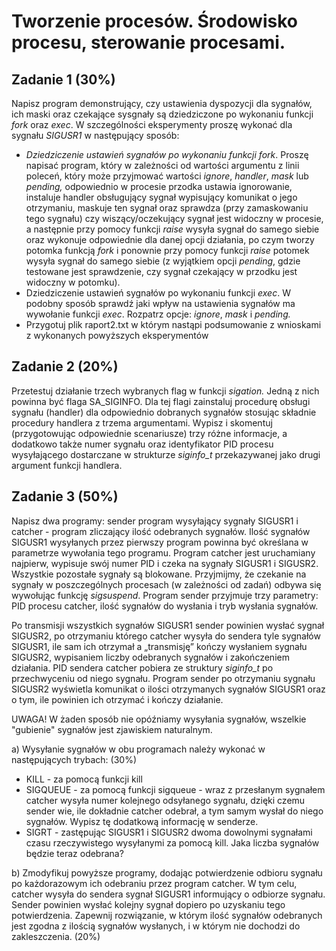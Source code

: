 # Tworzenie procesów. Środowisko procesu, sterowanie procesami.


## Zadanie 1 (30%)
Napisz program demonstrujący, czy ustawienia dyspozycji dla sygnałów, ich maski oraz czekające sysgnały są dziedziczone po wykonaniu funkcji *fork* oraz *exec*.
W szczególności eksperymenty proszę wykonać dla sygnału *SIGUSR1* w następujący sposób:

- *Dziedziczenie ustawień sygnałów po wykonaniu funkcji fork*. Proszę napisać program, który w zależności od wartości argumentu z linii poleceń, który może przyjmować wartości *ignore*, *handler*, *mask* lub *pending,* odpowiednio w procesie przodka ustawia ignorowanie, instaluje handler obsługujący sygnał wypisujący komunikat o jego otrzymaniu, maskuje ten sygnał oraz sprawdza (przy zamaskowaniu tego sygnału) czy wiszący/oczekujący sygnał jest widoczny w procesie, a następnie przy pomocy funkcji *raise* wysyła sygnał do samego siebie oraz wykonuje odpowiednie dla danej opcji działania, po czym tworzy potomka funkcją *fork* i ponownie przy pomocy funkcji *raise* potomek wysyła sygnał do samego siebie (z wyjątkiem opcji *pending*, gdzie testowane jest sprawdzenie, czy sygnał czekający w przodku jest widoczny w potomku).
- Dziedziczenie ustawień sygnałów po wykonaniu funkcji *exec*. W podobny sposób sprawdź jaki wpływ na ustawienia sygnałów ma wywołanie funkcji *exec*. Rozpatrz opcje: *ignore*, *mask* i *pending.*
- Przygotuj plik raport2.txt w którym nastąpi podsumowanie z wnioskami z wykonanych powyższych eksperymentów



## Zadanie 2 (20%)

Przetestuj działanie trzech wybranych flag w funkcji *sigation.* Jedną z nich powinna być flaga SA_SIGINFO. Dla tej flagi zainstaluj procedurę obsługi sygnału (handler) dla odpowiednio dobranych sygnałów stosując składnie procedury handlera z trzema argumentami. Wypisz i skomentuj (przygotowując odpowiednie scenariusze) trzy różne informacje, a dodatkowo także numer sygnału oraz identyfikator PID procesu wysyłającego dostarczane w strukturze *siginfo_t* przekazywanej jako drugi argument funkcji handlera.

## Zadanie 3 (50%) 

Napisz dwa programy: sender program wysyłający sygnały SIGUSR1 i catcher - program zliczający ilość odebranych sygnałów. Ilość sygnałów SIGUSR1 wysyłanych przez pierwszy program powinna być określana w parametrze wywołania tego programu. Program catcher jest uruchamiany najpierw, wypisuje swój numer PID i czeka na sygnały SIGUSR1 i SIGUSR2. Wszystkie pozostałe sygnały są blokowane. Przyjmijmy, że czekanie na sygnały w poszczególnych procesach (w zależności od zadań) odbywa się wywołując funkcję *sigsuspend*. Program sender przyjmuje trzy parametry: PID procesu catcher, ilość sygnałów do wysłania i tryb wysłania sygnałów.

Po transmisji wszystkich sygnałów SIGUSR1 sender powinien wysłać sygnał SIGUSR2, po otrzymaniu którego catcher wysyła do sendera tyle sygnałów SIGUSR1, ile sam ich otrzymał a „transmisję” kończy wysłaniem sygnału SIGUSR2, wypisaniem liczby odebranych sygnałów i zakończeniem działania. PID sendera catcher pobiera ze struktury *siginfo_t* po przechwyceniu od niego sygnału. Program sender po otrzymaniu sygnału SIGUSR2 wyświetla komunikat o ilości otrzymanych sygnałów SIGUSR1 oraz o tym, ile powinien ich otrzymać i kończy działanie.

UWAGA! W żaden sposób nie opóźniamy wysyłania sygnałów, wszelkie "gubienie" sygnałów jest zjawiskiem naturalnym.

a) Wysyłanie sygnałów w obu programach należy wykonać w następujących trybach: (30%)

- KILL - za pomocą funkcji kill
- SIGQUEUE - za pomocą funkcji sigqueue - wraz z przesłanym sygnałem catcher wysyła numer kolejnego odsyłanego sygnału, dzięki czemu sender wie, ile dokładnie catcher odebrał, a tym samym wysłał do niego sygnałów. Wypisz tę dodatkową informację w senderze.
- SIGRT - zastępując SIGUSR1 i SIGUSR2 dwoma dowolnymi sygnałami czasu rzeczywistego wysyłanymi za pomocą kill. Jaka liczba sygnałów będzie teraz odebrana?

b) Zmodyfikuj powyższe programy, dodając potwierdzenie odbioru sygnału po każdorazowym ich odebraniu przez program catcher. W tym celu, catcher wysyła do sendera sygnał SIGUSR1 informujący o odbiorze sygnału. Sender powinien wysłać kolejny sygnał dopiero po uzyskaniu tego potwierdzenia. Zapewnij rozwiązanie, w którym ilość sygnałów odebranych jest zgodna z ilością sygnałów wysłanych, i w którym nie dochodzi do zakleszczenia. (20%)